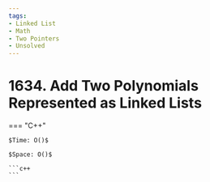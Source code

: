 ```yaml
---
tags:
- Linked List
- Math
- Two Pointers
- Unsolved
---
```



# 1634. Add Two Polynomials Represented as Linked Lists

=== "C++"

    $Time: O()$

    $Space: O()$

    ```c++
    ```